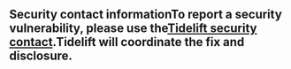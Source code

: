 ## Security contact informationTo report a security vulnerability, please use the[Tidelift security contact](https://tidelift.com/security).Tidelift will coordinate the fix and disclosure.

